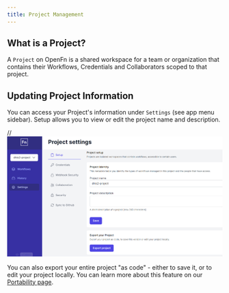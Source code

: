 ```yaml
---
title: Project Management
---
```


## What is a Project?

A `Project` on OpenFn is a shared workspace for a team or organization that contains their Workflows, Credentials and Collaborators scoped to that project.

## Updating Project Information

You can access your Project's information under `Settings` (see app menu sidebar). Setup allows you to view or edit the project name and description.  

// ![Project Overview](/img/lightning_project_overview.png)

You can also export your entire project "as code" - either to save it, or to edit your project locally. You can learn more about this feature on our [Portability page](/documentation/next/deploy/portability).